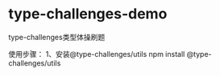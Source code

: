 # type-challenges-demo
type-challenges类型体操刷题

使用步骤：
1、安装@type-challenges/utils
npm install @type-challenges/utils 
